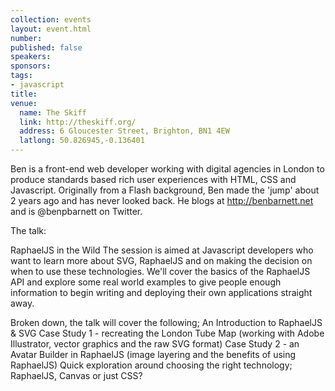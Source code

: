 ```yaml
--- 
collection: events
layout: event.html
number: 
published: false
speakers: 
sponsors: 
tags: 
- javascript
title: 
venue: 
  name: The Skiff
  link: http://theskiff.org/
  address: 6 Gloucester Street, Brighton, BN1 4EW
  latlong: 50.826945,-0.136401
---
```

Ben is a front-end web developer working with digital agencies in London to produce standards based rich user experiences with HTML, CSS and Javascript. Originally from a Flash background, Ben made the 'jump' about 2 years ago and has never looked back. He blogs at http://benbarnett.net and is @benpbarnett on Twitter.

The talk:

RaphaelJS in the Wild
The session is aimed at Javascript developers who want to learn more about SVG, RaphaelJS and on making the decision on when to use these technologies. We'll cover the basics of the RaphaelJS API and explore some real world examples to give people enough information to begin writing and deploying their own applications straight away.

Broken down, the talk will cover the following;
An Introduction to RaphaelJS & SVG
Case Study 1 - recreating the London Tube Map (working with Adobe Illustrator, vector graphics and the raw SVG format)
Case Study 2 - an Avatar Builder in RaphaelJS (image layering and the benefits of using RaphaelJS)
Quick exploration around choosing the right technology; RaphaelJS, Canvas or just CSS?

